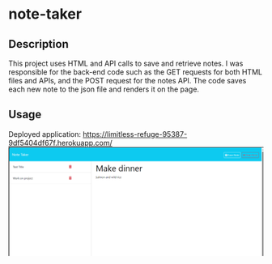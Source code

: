 # note-taker

## Description
This project uses HTML and API calls to save and retrieve notes. I was responsible for the back-end code such as the GET requests for both HTML files and APIs, and the POST request for the notes API. The code saves each new note to the json file and renders it on the page.

## Usage
Deployed application:  https://limitless-refuge-95387-9df5404df67f.herokuapp.com/
![Screenshot](./Assets/Screenshot.png)